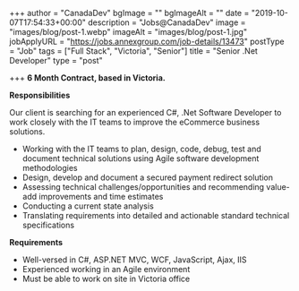 +++
author = "CanadaDev"
bgImage = ""
bgImageAlt = ""
date = "2019-10-07T17:54:33+00:00"
description = "Jobs@CanadaDev"
image = "images/blog/post-1.webp"
imageAlt = "images/blog/post-1.jpg"
jobApplyURL = "https://jobs.annexgroup.com/job-details/13473"
postType = "Job"
tags = ["Full Stack", "Victoria", "Senior"]
title = "Senior .Net Developer"
type = "post"

+++
**6 Month Contract, based in Victoria.**

**Responsibilities**

Our client is searching for an experienced C#, .Net Software Developer to work closely with the IT teams to improve the eCommerce business solutions.

* Working with the IT teams to plan, design, code, debug, test and document technical solutions using Agile software development methodologies
* Design, develop and document a secured payment redirect solution
* Assessing technical challenges/opportunities and recommending value-add improvements and time estimates
* Conducting a current state analysis
* Translating requirements into detailed and actionable standard technical specifications

**Requirements**

* Well-versed in C#, ASP.NET MVC, WCF, JavaScript, Ajax, IIS
* Experienced working in an Agile environment
* Must be able to work on site in Victoria office